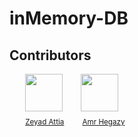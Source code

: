 # inMemory-DB

## Contributors

<img src="https://github.com/ZeyadAttia5.png" width="60px;" style='padding:0 0 0 5%'/>
<img src="https://github.com/Amr-Hegazy1.png" width="60px;" style='padding:0 0 0 5%'/>
<br />
<sub style='padding:0 0 0 5%'><a href="https://github.com/ZeyadAttia5">Zeyad Attia</a></sub>
<sub style='padding:0 0 0 5%'><a href="https://github.com/Amr-Hegazy1">Amr Hegazy</a></sub>






